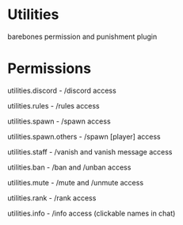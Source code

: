 # Utilities
barebones permission and punishment plugin
# Permissions
utilities.discord - /discord access

utilities.rules - /rules access

utilities.spawn - /spawn access

utilities.spawn.others - /spawn [player] access

utilities.staff - /vanish and vanish message access

utilities.ban - /ban and /unban access

utilities.mute - /mute and /unmute access

utilities.rank - /rank access

utilities.info - /info access (clickable names in chat)
